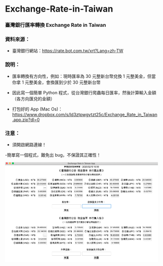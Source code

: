 # Exchange-Rate-in-Taiwan

### 臺灣銀行匯率轉換 Exchange Rate in Taiwan

### 資料來源：
- 臺灣銀行網站：https://rate.bot.com.tw/xrt?Lang=zh-TW

### 說明：
- 匯率轉換有方向性，例如：現時匯率為 30 元整新台幣兌換 1 元整美金，但當你拿 1 元整美金，會換匯到少於 30 元整新台幣

- 因此寫一個簡單 Python 程式，從台灣銀行爬蟲每日匯率，然後計算輸入金額（各方向匯兌的金額）

- 打包好的 App (Mac Os)：https://www.dropbox.com/s/ld3ztpwgytzt25c/Exchange_Rate_in_Taiwan.app.zip?dl=0

### 注意：
- 須開啟網路連線！

-簡單寫一個程式，難免出 bug，不保證其正確性！

![介紹1](https://raw.githubusercontent.com/oniondelta/python-simple/master/Exchange-Rate-in-Taiwan/Exchange%20Rate%20in%20Taiwan.png)

